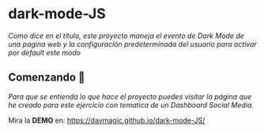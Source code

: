 # dark-mode-JS

_Como dice en el título, este proyecto maneja el evento de Dark Mode de una pagina web y la configuración predeterminada del usuario para activar por default este modo_

## Comenzando 🚀

_Para que se entienda lo que hace el proyecto puedes visitar la página que he creado para este ejercicio con tematica de un Dashboard Social Media._

Mira la **DEMO** en: https://davmagic.github.io/dark-mode-JS/
